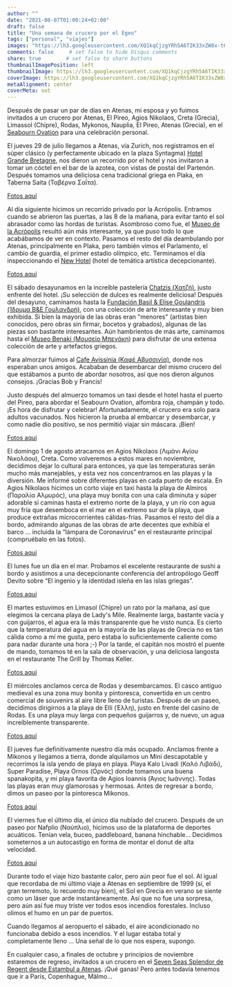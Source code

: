 ```yaml
---
author: ""
date: "2021-08-07T01:00:24+02:00"
draft: false
title: "Una semana de crucero por el Egeo"
tags: ["personal", "viajes"]
images: "https://lh3.googleusercontent.com/XQ1kqCjzgYRh5A6TIK33xZW8x-t6ywgtTI26jwzeAxhewa1Do1tTihscdtwhDDfsZ71yxd_R_REGJYPxjm8qtdXs2XopF6SgHBtv0d84VoclP-73-YCVrCk5Ggk2rU7H_0qdUHl7fNI=w1920-h1080"
comments: false     # set false to hide Disqus comments
share: true        # set false to share buttons
thumbnailImagePosition: left
thumbnailImage: https://lh3.googleusercontent.com/XQ1kqCjzgYRh5A6TIK33xZW8x-t6ywgtTI26jwzeAxhewa1Do1tTihscdtwhDDfsZ71yxd_R_REGJYPxjm8qtdXs2XopF6SgHBtv0d84VoclP-73-YCVrCk5Ggk2rU7H_0qdUHl7fNI=w1920-h1080
coverImage: https://lh3.googleusercontent.com/XQ1kqCjzgYRh5A6TIK33xZW8x-t6ywgtTI26jwzeAxhewa1Do1tTihscdtwhDDfsZ71yxd_R_REGJYPxjm8qtdXs2XopF6SgHBtv0d84VoclP-73-YCVrCk5Ggk2rU7H_0qdUHl7fNI=w1920-h1080
metaAlignment: center
coverMeta: out
---
```


Después de pasar un par de días en Atenas, mi esposa y yo fuimos invitados a un crucero por Atenas, El Pireo, Agios Nikolaos, Creta (Grecia), Limassol (Chipre), Rodas, Mykonos, Nauplia, El Pireo, Atenas (Grecia), en el [Seabourn Ovation](https://www.seabourn.com/en_US/find-a-cruise/E1M07Y/8153.html) para una celebración personal.

<!--more-->

El jueves 29 de julio llegamos a Atenas, vía Zurich, nos registramos en el súper clásico (y perfectamente ubicado en la plaza Syntagma) [Hotel Grande Bretagne](https://www.marriott.com/hotels/hotel-rooms/athlc-hotel-grande-bretagne-a-luxury-collection-hotel-athens/), nos dieron un recorrido por el hotel y nos invitaron a tomar un cóctel en el bar de la azotea, con vistas de postal del Partenón. Después tomamos una deliciosa cena tradicional griega en Plaka, en Taberna Saita (Ταβέρνα Σαΐτα).

[Fotos aquí](https://photos.app.goo.gl/gmh3969a1d21PEMi8)

Al día siguiente hicimos un recorrido privado por la Acrópolis. Entramos cuando se abrieron las puertas, a las 8 de la mañana, para evitar tanto el sol abrasador como las hordas de turistas. Asombroso como fue, el [Museo de la Acrópolis](https://www.theacropolismuseum.gr/en) resultó aún más interesante, ya que puso todo lo que acabábamos de ver en contexto. Pasamos el resto del día deambulando por Atenas, principalmente en Plaka, pero también vimos el Parlamento, el cambio de guardia, el primer estadio olímpico, etc. Terminamos el día inspeccionando el [New Hotel](https://www.yeshotels.gr/newhotel/) (hotel de temática artística decepcionante).

[Fotos aquí](https://photos.app.goo.gl/ebYznU8a92r7dfZv9)

El sábado desayunamos en la increíble pastelería [Chatzis (Χατζή)](https://chatzis.gr/), justo enfrente del hotel. ¡Su selección de dulces es realmente deliciosa! Después del desayuno, caminamos hasta la [Fundación Basil & Elise Goulandris (Ίδρυμα Β&Ε Γουλανδρή)](https://goulandris.gr/en), con una colección de arte interesante y muy bien exhibida. Si bien la mayoría de las obras eran "menores" (artistas bien conocidos, pero obras sin firmar, bocetos y grabados), algunas de las piezas son bastante interesantes. Aún hambrientos de más arte, caminamos hasta el [Museo Benaki (Μουσείο Μπενάκη)](https://www.benaki.org/index.asp?lang=en) para disfrutar de una extensa colección de arte y artefactos griegos.

Para almorzar fuimos al [Cafe Avissinia (Καφέ Αβυσσινία)](https://cafeavissinia.net/), donde nos esperaban unos amigos. Acababan de desembarcar del mismo crucero del que estábamos a punto de abordar nosotros, así que nos dieron algunos consejos. ¡Gracias Bob y Francis!

Justo después del almuerzo tomamos un taxi desde el hotel hasta el puerto del Pireo, para abordar el Seabourn Ovation, alfombra roja, champán y todo. ¡Es hora de disfrutar y celebrar! Afortunadamente, el crucero era solo para adultos vacunados. Nos hicieron la prueba al embarcar y desembarcar, y como nadie dio positivo, se nos permitió viajar sin máscara. ¡Bien!

[Fotos aquí](https://photos.app.goo.gl/792wom19A7Hkvhkb9)

El domingo 1 de agosto atracamos en Agios Nikolaos (Λιμάνι Αγίου Νικολάου), Creta. Como volveremos a estos mares en noviembre, decidimos dejar lo cultural para entonces, ya que las temperaturas serán mucho más manejables, y esta vez nos concentramos en las playas y la diversión. Me informé sobre diferentes playas en cada puerto de escala. En Agios Nikolaos hicimos un corto viaje en taxi hasta la playa de Almiros (Παραλία Αλμυρός), una playa muy bonita con una cala diminuta y súper adorable si caminas hasta el extremo norte de la playa, y un río con agua muy fría que desemboca en el mar en el extremo sur de la playa, que produce extrañas microcorrientes cálidas-frías. Pasamos el resto del día a bordo, admirando algunas de las obras de arte decentes que exhibía el barco ... incluida la “lámpara de Coronavirus” en el restaurante principal (compruébalo en las fotos).

[Fotos aquí](https://photos.app.goo.gl/yT6YYQYBSg4Hdswa9)

El lunes fue un día en el mar. Probamos el excelente restaurante de sushi a bordo y asistimos a una decepcionante conferencia del antropólogo Geoff Devito sobre “El ingenio y la identidad isleña en las islas griegas”.

[Fotos aquí](https://photos.app.goo.gl/wU2R5u4HC9kVDpo1A)

El martes estuvimos en Limasol (Chipre) un rato por la mañana, así que elegimos la cercana playa de Lady's Mile. Realmente larga, bastante vacía y con guijarros, el agua era la más transparente que he visto nunca. Es cierto que la temperatura del agua en la mayoría de las playas de Grecia no es tan cálida como a mí me gusta, pero estaba lo suficientemente caliente como para nadar durante una hora ;-) Por la tarde, el capitán nos mostró el puente de mando, tomamos té en la sala de observación, y una deliciosa langosta en el restaurante The Grill by Thomas Keller.

[Fotos aquí](https://photos.app.goo.gl/d7RsuzikMNBpnHw26)

El miércoles anclamos cerca de Rodas y desembarcamos. El casco antiguo medieval es una zona muy bonita y pintoresca, convertida en un centro comercial de souvenirs al aire libre lleno de turistas. Después de un paseo, decidimos dirigirnos a la playa de Elli (Έλλη), justo en frente del casino de Rodas. Es una playa muy larga con pequeños guijarros y, de nuevo, un agua increíblemente transparente.

[Fotos aquí](https://photos.app.goo.gl/ZaL4LE6P3TwhhTDt5)

El jueves fue definitivamente nuestro día más ocupado. Anclamos frente a Mikonos y llegamos a tierra, donde alquilamos un Mini descapotable y recorrimos la isla yendo de playa en playa. Playa Kalo Livadi (Καλό Λιβάδι), Super Paradise, Playa Ornos (Ορνός) donde tomamos una buena spanakopita, y mi playa favorita de Agios Ioannis (Άγιος Ιωάννης). Todas las playas eran muy glamorosas y hermosas. Antes de regresar a bordo, dimos un paseo por la pintoresca Mikonos.

[Fotos aquí](https://photos.app.goo.gl/H5dSbkoGHtXUgFMN6)

El viernes fue el último día, el único día nublado del crucero. Después de un paseo por Νafplio (Ναύπλιο), hicimos uso de la plataforma de deportes acuáticos. Tenían vela, buceo, paddleboard, banana hinchable… Decidimos someternos a un autocastigo en forma de montar el donut de alta velocidad.

[Fotos aquí](https://photos.app.goo.gl/vP9Eoshmf7SLEH1y5)

Durante todo el viaje hizo bastante calor, pero aún peor fue el sol. Al igual que recordaba de mi último viaje a Atenas en septiembre de 1999 (sí, el gran terremoto, lo recuerdo muy bien), el Sol en Grecia en verano se siente como un láser que arde instantáneamente. Así que no fue una sorpresa, pero aún así fue muy triste ver todos esos incendios forestales. Incluso olimos el humo en un par de puertos.

Cuando llegamos al aeropuerto el sábado, el aire acondicionado no funcionaba debido a esos incendios. Y el lugar estaba total y completamente lleno ... Una señal de lo que nos espera, supongo.

En cualquier caso, a finales de octubre y principios de noviembre estaremos de regreso, invitados a un crucero en el [Seven Seas Splendor de Regent desde Estambul a Atenas](https://www.rssc.com/cruises/SPL211028/summary). ¡Qué ganas! Pero antes todavía tenemos que ir a París, Copenhague, Mälmo…
